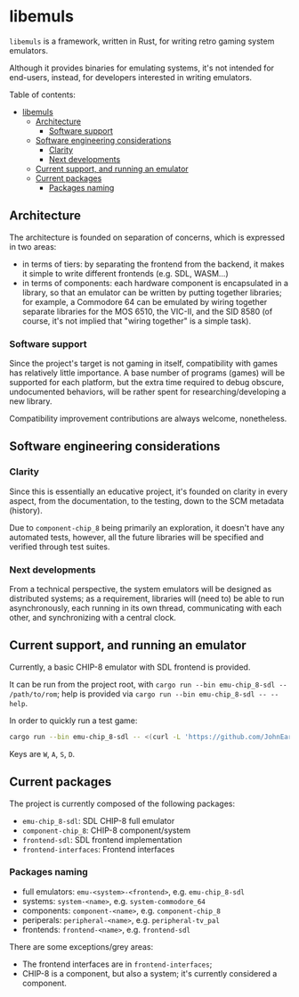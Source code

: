 # libemuls

`libemuls` is a framework, written in Rust, for writing retro gaming system emulators.

Although it provides binaries for emulating systems, it's not intended for end-users, instead, for developers interested in writing emulators.

Table of contents:

- [libemuls](#libemuls)
  - [Architecture](#architecture)
    - [Software support](#software-support)
  - [Software engineering considerations](#software-engineering-considerations)
    - [Clarity](#clarity)
    - [Next developments](#next-developments)
  - [Current support, and running an emulator](#current-support-and-running-an-emulator)
  - [Current packages](#current-packages)
    - [Packages naming](#packages-naming)

## Architecture

The architecture is founded on separation of concerns, which is expressed in two areas:

- in terms of tiers: by separating the frontend from the backend, it makes it simple to write different frontends (e.g. SDL, WASM...)
- in terms of components: each hardware component is encapsulated in a library, so that an emulator can be written by putting together libraries; for example, a Commodore 64 can be emulated by wiring together separate libraries for the MOS 6510, the VIC-II, and the SID 8580 (of course, it's not implied that "wiring together" is a simple task).

### Software support

Since the project's target is not gaming in itself, compatibility with games has relatively little importance. A base number of programs (games) will be supported for each platform, but the extra time required to debug obscure, undocumented behaviors, will be rather spent for researching/developing a new library.

Compatibility improvement contributions are always welcome, nonetheless.

## Software engineering considerations

### Clarity

Since this is essentially an educative project, it's founded on clarity in every aspect, from the documentation, to the testing, down to the SCM metadata (history).

Due to `component-chip_8` being primarily an exploration, it doesn't have any automated tests, however, all the future libraries will be specified and verified through test suites.

### Next developments

From a technical perspective, the system emulators will be designed as distributed systems; as a requirement, libraries will (need to) be able to run asynchronously, each running in its own thread, communicating with each other, and synchronizing with a central clock.

## Current support, and running an emulator

Currently, a basic CHIP-8 emulator with SDL frontend is provided.

It can be run from the project root, with `cargo run --bin emu-chip_8-sdl -- /path/to/rom`; help is provided via `cargo run --bin emu-chip_8-sdl -- --help`.

In order to quickly run a test game:

```sh
cargo run --bin emu-chip_8-sdl -- <(curl -L 'https://github.com/JohnEarnest/chip8Archive/blob/master/roms/flightrunner.ch8?raw=true')
```

Keys are `W`, `A`, `S`, `D`.

## Current packages

The project is currently composed of the following packages:

- `emu-chip_8-sdl`: SDL CHIP-8 full emulator
- `component-chip_8`: CHIP-8 component/system
- `frontend-sdl`: SDL frontend implementation
- `frontend-interfaces`: Frontend interfaces

### Packages naming

- full emulators: `emu-<system>-<frontend>`, e.g. `emu-chip_8-sdl`
- systems: `system-<name>`, e.g. `system-commodore_64`
- components: `component-<name>`, e.g. `component-chip_8`
- periperals: `peripheral-<name>`, e.g. `peripheral-tv_pal`
- frontends: `frontend-<name>`, e.g. `frontend-sdl`

There are some exceptions/grey areas:

- The frontend interfaces are in `frontend-interfaces`;
- CHIP-8 is a component, but also a system; it's currently considered a component.
